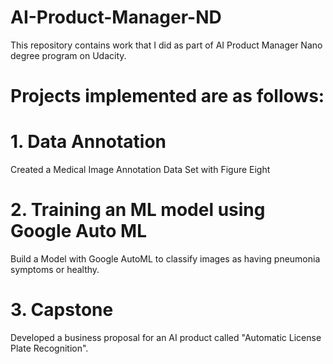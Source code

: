 # AI-Product-Manager-ND
This repository contains work that I did as part of AI Product Manager Nano degree program on Udacity.


# Projects implemented are as follows:
# 1. Data Annotation
Created a Medical Image Annotation Data Set with Figure Eight

# 2. Training an ML model using Google Auto ML
Build a Model with Google AutoML to classify images as having pneumonia symptoms or healthy.

# 3. Capstone
Developed a business proposal for an AI product called "Automatic License Plate Recognition".
